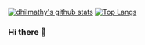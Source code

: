 [![dhilmathy's github stats](https://github-readme-stats.vercel.app/api?username=dhilmathy)](https://github.com/anuraghazra/github-readme-stats)
[![Top Langs](https://github-readme-stats.vercel.app/api/top-langs/?username=dhilmathy)](https://github.com/anuraghazra/github-readme-stats)

### Hi there 👋

<!--
**dhilmathy/dhilmathy** is a ✨ _special_ ✨ repository because its `README.md` (this file) appears on your GitHub profile.

Here are some ideas to get you started:

- 🔭 I’m currently working on ...
- 🌱 I’m currently learning ...
- 👯 I’m looking to collaborate on ...
- 🤔 I’m looking for help with ...
- 💬 Ask me about ...
- 📫 How to reach me: ...
- 😄 Pronouns: ...
- ⚡ Fun fact: ...
-->
